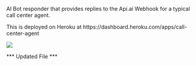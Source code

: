 <p>AI Bot responder that provides replies to the Api.ai Webhook for a typical call center agent.</p>
<p>This is deployed on Heroku at <a>https://dashboard.heroku.com/apps/call-center-agent</a></p>

<a href="https://heroku.com/deploy" target="_blank"><img src="https://www.herokucdn.com/deploy/button.svg"></a>

*** Updated File ***
